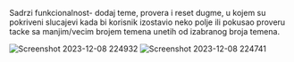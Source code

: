 Sadrzi funkcionalnost- dodaj teme, provera i reset dugme, u kojem su pokriveni slucajevi kada bi korisnik izostavio neko polje ili pokusao proveru tacke sa manjim/vecim brojem temena unetih od izabranog broja temena.

![Screenshot 2023-12-08 224932](https://github.com/djolemtr/Provera-Tacke--Konveksni-Mnogougao/assets/113414071/93faf563-e9d6-4644-958a-62161c74fcf9)
![Screenshot 2023-12-08 224741](https://github.com/djolemtr/Provera-Tacke--Konveksni-Mnogougao/assets/113414071/28b795ef-64d3-450d-b879-cb64cd247870)
